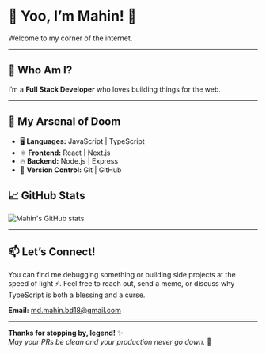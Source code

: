 # 👋 Yoo, I’m Mahin! 🚀

Welcome to my corner of the internet.

---

## 🚀 Who Am I?

I’m a  **Full Stack Developer** who loves building things for the web.  

---

## 🧰 My Arsenal of Doom

- 🖥️ **Languages:** JavaScript | TypeScript  
- ⚛️ **Frontend:** React | Next.js  
- 🔥 **Backend:** Node.js | Express
 - 🐙 **Version Control:** Git | GitHub


## 📈 GitHub Stats

![Mahin's GitHub stats](https://github-readme-stats.vercel.app/api?username=YourGitHubUsername&show_icons=true&theme=tokyonight)

---

## 📫 Let’s Connect!

You can find me debugging something or building side projects at the speed of light ⚡. Feel free to reach out, send a meme, or discuss why TypeScript is both a blessing and a curse.

**Email:** md.mahin.bd18@gmail.com

---

**Thanks for stopping by, legend!** ✨  
*May your PRs be clean and your production never go down.* 🙏

